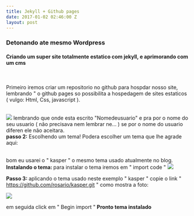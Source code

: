 ```yaml
---
title: Jekyll + Github pages
date: 2017-01-02 02:46:00 Z
layout: post
---
```


<h3> Detonando ate mesmo Wordpress </h3>
<h4>Criando um super site totalmente estatico com jekyll, e aprimorando com um cms </h4>
<br>
<p>Primeiro iremos criar um repositorio no github para hospdar nosso site, lembrando " o github pages so possibilita a hospedagem de sites estaticos ( vulgo: Html, Css, javascript ).</p>
<br>
<img src="uploads/git.png">
lembrando que onde esta escrito "Nomedeusuario" e pra por o nome do seu usuario ( não precisava nem lembrar ne... )
se por o nome do usuario diferen ele não aceitara.
<br>
<b>passo 2:</b> Escolhendo um tema!
Podera escolher um tema que lhe agrade aqui:

[](http://jekyll.tips/templates/)

<br>
bom eu usarei o " kasper " o mesmo tema usado atualmente no blog.
<b>Instalando o tema: </b>
para instalar o tema iremos em " import code "
<img src="uploads/git2.png">

<b>Passo 3: </b>
aplicando o tema usado neste exemplo " kasper "
copie o link " https://github.com/rosario/kasper.git "
como mostra a foto:

<img src="uploads/git3.png">

em seguida click em " Begin import "
<b>Pronto tema instalado </b>




